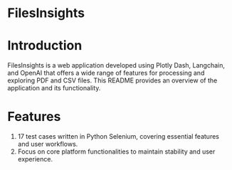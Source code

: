 # FilesInsights

# Introduction
<p>FilesInsights is a web application developed using Plotly Dash, Langchain, and OpenAI that offers a wide range of features for processing and exploring PDF and CSV files. This README provides an overview of the application and its functionality.</p>

# Features
1. 17 test cases written in Python Selenium, covering essential features and user workflows.<br>
2. Focus on core platform functionalities to maintain stability and user experience.<br>